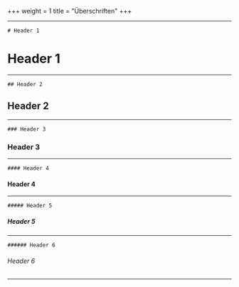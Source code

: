 +++
weight = 1
title = "Überschriften"
+++


----

```
# Header 1
```       

# Header 1
----


```
## Header 2
```

## Header 2
----


```
### Header 3
```

### Header 3
----


```
#### Header 4
```

#### Header 4
----


```
##### Header 5
```

##### Header 5
----


```
###### Header 6
```

###### Header 6
----
